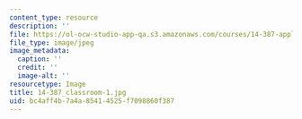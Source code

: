 ```yaml
---
content_type: resource
description: ''
file: https://ol-ocw-studio-app-qa.s3.amazonaws.com/courses/14-387-applied-econometrics-mostly-harmless-big-data-fall-2014/bc4aff4b7a4a85414525f7098860f387_14-387_classroom-1.jpg
file_type: image/jpeg
image_metadata:
  caption: ''
  credit: ''
  image-alt: ''
resourcetype: Image
title: 14-387_classroom-1.jpg
uid: bc4aff4b-7a4a-8541-4525-f7098860f387
---
```

